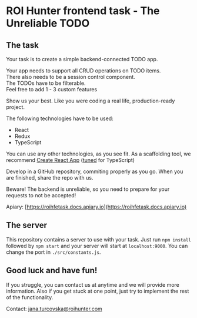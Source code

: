 # ROI Hunter frontend task - The Unreliable TODO

## The task

Your task is to create a simple backend-connected TODO app.

Your app needs to support all CRUD operations on TODO items.  
There also needs to be a session control component.  
The TODOs have to be filterable.  
Feel free to add 1 - 3 custom features

Show us your best. Like you were coding a real life, production-ready project.

The following technologies have to be used:
* React
* Redux
* TypeScript

You can use any other technologies, as you see fit. As a scaffolding tool, we recommend [Create React App](https://github.com/facebook/create-react-app) ([tuned](https://facebook.github.io/create-react-app/docs/adding-typescript) for TypeScript)

Develop in a GitHub repository, commiting properly as you go. When you are finished, share the repo with us.

Beware! The backend is unreliable, so you need to prepare for your requests to not be accepted!

Apiary: [https://roihfetask.docs.apiary.io](https://roihfetask.docs.apiary.io)


## The server

This repository contains a server to use with your task.
Just run `npm install` followed by `npm start` and your server will start at `localhost:9000`. You can change the port in `./src/constants.js`.

## Good luck and have fun!
If you struggle, you can contact us at anytime and we will provide more information. Also if you get stuck at one point, just try to implement the rest of the functionality.

Contact: jana.turcovska@roihunter.com
